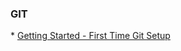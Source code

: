 ### GIT

* [Getting Started - First Time Git Setup](https://git-scm.com/book/en/v2/Getting-Started-First-Time-Git-Setup)

